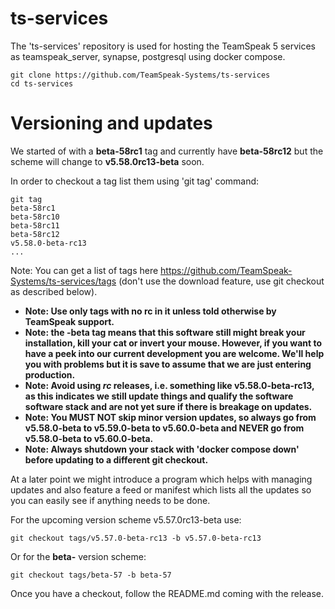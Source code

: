 # ts-services

The 'ts-services' repository is used for hosting the TeamSpeak 5 services as teamspeak_server, synapse, postgresql using docker compose.

    git clone https://github.com/TeamSpeak-Systems/ts-services
    cd ts-services

# Versioning and updates

We started of with a **beta-58rc1** tag and currently have **beta-58rc12** but the scheme will change to **v5.58.0rc13-beta** soon.

In order to checkout a tag list them using 'git tag' command:

    git tag
    beta-58rc1
    beta-58rc10
    beta-58rc11
    beta-58rc12
    v5.58.0-beta-rc13
    ...
    
Note: You can get a list of tags here https://github.com/TeamSpeak-Systems/ts-services/tags (don't use the download feature, use git checkout as described below).

* **Note: Use only tags with no rc in it unless told otherwise by TeamSpeak support.**
* **Note: the **-beta** tag means that this software still might break your installation, kill your cat or invert your mouse. However, if you want to have a peek into our current development you are welcome. We'll help you with problems but it is save to assume that we are just entering production.**
* **Note: Avoid using *rc* releases, i.e. something like v5.58.0-beta-rc13, as this indicates we still update things and qualify the software software stack and are not yet sure if there is breakage on updates.**
* **Note: You MUST NOT skip minor version updates, so always go from v5.58.0-beta to v5.59.0-beta to v5.60.0-beta and NEVER go from v5.58.0-beta to v5.60.0-beta.**
* **Note: Always shutdown your stack with 'docker compose down' before updating to a different git checkout.**

At a later point we might introduce a program which helps with managing updates and also feature a feed or manifest which lists all the updates so you can easily see if anything needs to be done.

For the upcoming version scheme v5.57.0rc13-beta use:

    git checkout tags/v5.57.0-beta-rc13 -b v5.57.0-beta-rc13
    
Or for the **beta-** version scheme:

    git checkout tags/beta-57 -b beta-57
        
Once you have a checkout, follow the README.md coming with the release.
